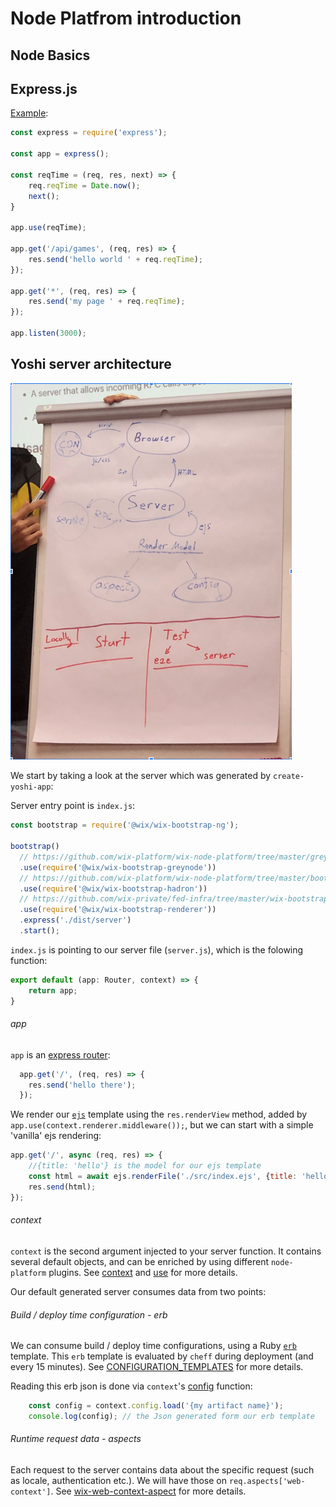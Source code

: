 
# Node Platfrom introduction

## Node Basics

## Express.js

[Example](https://gist.github.com/yanivefraim/4930348959f9eeb240c337c9a4e90563):

```js
const express = require('express');

const app = express();

const reqTime = (req, res, next) => {
    req.reqTime = Date.now();
    next();
}

app.use(reqTime);

app.get('/api/games', (req, res) => {
    res.send('hello world ' + req.reqTime);
});

app.get('*', (req, res) => {
    res.send('my page ' + req.reqTime);
});

app.listen(3000);
```

## Yoshi server architecture

<img src="./architecture.png" alt="alt text" width="450px">

We start by taking a look at the server which was generated by `create-yoshi-app`:

Server entry point is `index.js`:

```js
const bootstrap = require('@wix/wix-bootstrap-ng');

bootstrap()
  // https://github.com/wix-platform/wix-node-platform/tree/master/greynode/wix-bootstrap-greynode
  .use(require('@wix/wix-bootstrap-greynode'))
  // https://github.com/wix-platform/wix-node-platform/tree/master/bootstrap-plugins/hadron/wix-bootstrap-hadron
  .use(require('@wix/wix-bootstrap-hadron'))
  // https://github.com/wix-private/fed-infra/tree/master/wix-bootstrap-renderer
  .use(require('@wix/wix-bootstrap-renderer'))
  .express('./dist/server')
  .start();

```

`index.js` is pointing to our server file (`server.js`), which is the folowing function:

```ts
export default (app: Router, context) => {
    return app;
}
```

###### app

`app` is an [express router](https://expressjs.com/en/4x/api.html#router):

```js
  app.get('/', (req, res) => {
    res.send('hello there');
  });

```

We render our [`ejs`](https://github.com/mde/ejs) template using the `res.renderView` method, added by `app.use(context.renderer.middleware());`, but we can start with a simple 'vanilla' ejs rendering:

```js
app.get('/', async (req, res) => {
    //{title: 'hello'} is the model for our ejs template
    const html = await ejs.renderFile('./src/index.ejs', {title: 'hello'});
    res.send(html);
});
```

###### context

`context` is the second argument injected to your server function. It contains several default objects, and can be enriched by using different `node-platform` plugins. See [context](https://github.com/wix-platform/wix-node-platform/tree/master/bootstrap/wix-bootstrap-ng#context) and [use](https://github.com/wix-platform/wix-node-platform/tree/master/bootstrap/wix-bootstrap-ng#wixbootstrapnguseobject-opts-this) for more details.

Our default generated server consumes data from two points:

###### Build / deploy time configuration - erb

We can consume build / deploy time configurations, using a Ruby [`erb`](https://ruby-doc.org/stdlib-2.6.5/libdoc/erb/rdoc/ERB.html) template. This `erb` template is evaluated by `cheff` during deployment (and every 15 minutes). See [CONFIGURATION_TEMPLATES](https://github.com/wix-private/fed-handbook/blob/master/CONFIGURATION_TEMPLATES.md) for more details.

Reading this erb json is done via `context`'s [config](https://github.com/wix-platform/wix-node-platform/tree/master/config/wix-config) function:

```js
    const config = context.config.load('{my artifact name}');
    console.log(config); // the Json generated form our erb template
```

###### Runtime request data - aspects

Each request to the server contains data about the specific request (such as locale, authentication etc.). We will have those on `req.aspects['web-context']`. See [wix-web-context-aspect](https://github.com/wix-platform/wix-node-platform/tree/master/aspects/wix-web-context-aspect) for more details.




